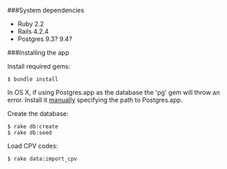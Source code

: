 ###System dependencies

* Ruby 2.2
* Rails 4.2.4
* Postgres 9.3? 9.4?

###Installing the app

Install required gems:

    $ bundle install

In OS X, if using Postgres.app as the database the 'pg' gem will throw an error. Install it [manually](http://edgar.tumblr.com/post/113599678239/install-pg-gem-in-mac-os-x-with-postgresapp) specifying the path to Postgres.app.

Create the database:

    $ rake db:create
    $ rake db:seed

Load CPV codes:

    $ rake data:import_cpv
